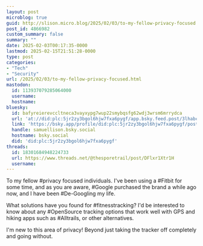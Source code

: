 ```yaml
---
layout: post
microblog: true
guid: http://slison.micro.blog/2025/02/03/to-my-fellow-privacy-focused.html
post_id: 4866982
custom_summary: false
summary: ""
date: 2025-02-03T00:17:35-0000
lastmod: 2025-02-15T21:51:28-0000
type: post
categories:
- "Tech"
- "Security"
url: /2025/02/03/to-my-fellow-privacy-focused.html
mastodon:
  id: 113937079285064000
  username: 
  hostname: 
bluesky:
  id: bafyreierevccltneca3vayxypg7wup22smybqsfg62wdj3wrsm6mrrydca
  url: 'at://did:plc:5jr2zy3bgol6hjw7fxa6pygf/app.bsky.feed.post/3lhabczro5j2k'
  link: 'https://bsky.app/profile/did:plc:5jr2zy3bgol6hjw7fxa6pygf/post/3lhabczro5j2k'
  handle: samuellison.bsky.social
  hostname: bsky.social
  did: 'did:plc:5jr2zy3bgol6hjw7fxa6pygf'
threads:
  id: 18301684948224733
  url: https://www.threads.net/@thesporetrail/post/DFlxr1Xtr1H
  username: 
---
```

To my fellow #privacy focused individuals. I've been using a #Fitbit for some time, and as you are aware, #Google purchased the brand a while ago now, and I have been #De-Googling my life.

What solutions have you found for #fitnesstracking? I'd be interested to know about any #OpenSource tracking options that work well with GPS and hiking apps such as #Alltrails, or other alternatives.

I'm new to this area of privacy! Beyond just taking the tracker off completely and going without.
